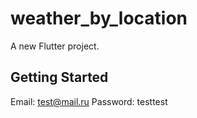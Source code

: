 # weather_by_location

A new Flutter project.

## Getting Started

Email: test@mail.ru
Password: testtest
